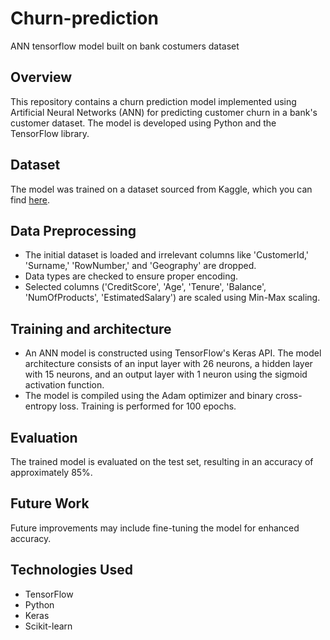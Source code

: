 # Churn-prediction
ANN tensorflow model built on bank costumers dataset

## Overview

This repository contains a churn prediction model implemented using Artificial Neural Networks (ANN) for predicting customer churn in a bank's customer dataset. The model is developed using Python and the TensorFlow library.

## Dataset

The model was trained on a dataset sourced from Kaggle, which you can find [here](https://www.kaggle.com/datasets/barelydedicated/bank-customer-churn-modeling).


## Data Preprocessing

- The initial dataset is loaded and irrelevant columns like 'CustomerId,' 'Surname,' 'RowNumber,' and 'Geography' are dropped.
- Data types are checked to ensure proper encoding.
- Selected columns ('CreditScore', 'Age', 'Tenure', 'Balance', 'NumOfProducts', 'EstimatedSalary') are scaled using Min-Max scaling.

## Training and architecture

- An ANN model is constructed using TensorFlow's Keras API.
The model architecture consists of an input layer with 26 neurons, a hidden layer with 15 neurons, and an output layer with 1 neuron using the sigmoid activation function.
- The model is compiled using the Adam optimizer and binary cross-entropy loss.
Training is performed for 100 epochs.

## Evaluation

The trained model is evaluated on the test set, resulting in an accuracy of approximately 85%.


## Future Work

Future improvements may include fine-tuning the model for enhanced accuracy.

## Technologies Used

- TensorFlow
- Python
- Keras
- Scikit-learn
